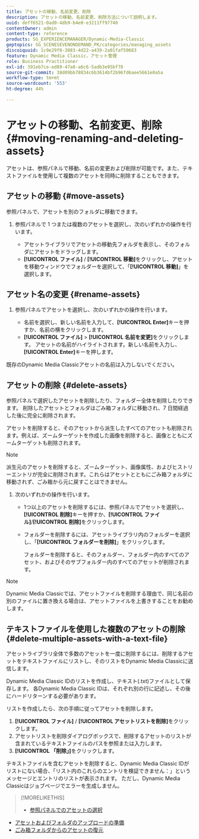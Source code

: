 ```yaml
---
title: アセットの移動、名前変更、削除
description: アセットの移動、名前変更、削除方法について説明します。
uuid: deff6521-0ad0-4db9-b4e0-e3211ff97740
contentOwner: admin
content-type: reference
products: SG_EXPERIENCEMANAGER/Dynamic-Media-Classic
geptopics: SG_SCENESEVENONDEMAND_PK/categories/managing_assets
discoiquuid: 1c9e29f0-3083-4d22-a439-2a01faf59683
feature: Dynamic Media Classic，アセット管理
role: Business Practitioner
exl-id: 391eb7ce-ed89-47a8-a6c6-5adb3e95bf78
source-git-commit: 38d09bb78834c6b3614bf2b96fd6aee5661e0a5a
workflow-type: tm+mt
source-wordcount: '553'
ht-degree: 44%

---
```


# アセットの移動、名前変更、削除{#moving-renaming-and-deleting-assets}

アセットは、参照パネルで移動、名前の変更および削除が可能です。また、テキストファイルを使用して複数のアセットを同時に削除することもできます。

## アセットの移動 {#move-assets}

参照パネルで、アセットを別のフォルダに移動できます。

1. 参照パネルで 1 つまたは複数のアセットを選択し、次のいずれかの操作を行います。

   * アセットライブラリでアセットの移動先フォルダを表示し、そのフォルダにアセットをドラッグします。
   * **[!UICONTROL ファイル]** / **[!UICONTROL 移動]**&#x200B;をクリックし、アセットを移動ウィンドウでフォルダーを選択して、「**[!UICONTROL 移動]**」を選択します。

## アセット名の変更 {#rename-assets}

1. 参照パネルでアセットを選択し、次のいずれかの操作を行います。

   * 名前を選択し、新しい名前を入力して、**[!UICONTROL Enter]**&#x200B;キーを押すか、名前の横をクリックします。
   * **[!UICONTROL ファイル]** > **[!UICONTROL 名前を変更]**&#x200B;をクリックします。 アセットの名前がハイライトされます。新しい名前を入力し、**[!UICONTROL Enter]**&#x200B;キーを押します。

既存のDynamic Media Classicアセットの名前は入力しないでください。

## アセットの削除 {#delete-assets}

参照パネルで選択したアセットを削除したり、フォルダー全体を削除したりできます。 削除したアセットとフォルダはごみ箱フォルダに移動され、7 日間経過した後に完全に削除されます。

アセットを削除すると、そのアセットから派生したすべてのアセットも削除されます。例えば、ズームターゲットを作成した画像を削除すると、画像とともにズームターゲットも削除されます。

>[!NOTE]
>
>派生元のアセットを削除すると、ズームターゲット、画像属性、およびヒストリーエントリが完全に削除されます。これらはアセットとともにごみ箱フォルダに移動されず、ごみ箱から元に戻すことはできません。

1. 次のいずれかの操作を行います。

   * 1つ以上のアセットを削除するには、参照パネルでアセットを選択し、**[!UICONTROL 削除]**&#x200B;キーを押すか、**[!UICONTROL ファイル]**/**[!UICONTROL 削除]**&#x200B;をクリックします。
   * フォルダーを削除するには、アセットライブラリ内のフォルダーを選択し、「**[!UICONTROL フォルダーを削除]**」をクリックします。

      フォルダーを削除すると、そのフォルダー、フォルダー内のすべてのアセット、およびそのサブフォルダー内のすべてのアセットが削除されます。

>[!NOTE]
>
>Dynamic Media Classicでは、アセットファイルを削除する理由で、同じ名前の別のファイルに置き換える場合は、アセットファイルを上書きすることをお勧めします。

## テキストファイルを使用した複数のアセットの削除 {#delete-multiple-assets-with-a-text-file}

アセットライブラリ全体で多数のアセットを一度に削除するには、削除するアセットをテキストファイルにリストし、そのリストをDynamic Media Classicに送信します。

Dynamic Media Classic IDのリストを作成し、テキスト(.txt)ファイルとして保存します。 各Dynamic Media Classic IDは、それぞれ別の行に記述し、その後にハードリターンする必要があります。

リストを作成したら、次の手順に従ってアセットを削除します。

1. **[!UICONTROL ファイル]** / **[!UICONTROL アセットリストを削除]**&#x200B;をクリックします。
1. アセットリストを削除ダイアログボックスで、削除するアセットのリストが含まれているテキストファイルのパスを参照または入力します。
1. **[!UICONTROL 「削除」]**&#x200B;をクリックします。

テキストファイルを含むアセットを削除すると、Dynamic Media Classic IDがリストにない場合、「リスト内のこれらのエントリを検証できません：」というメッセージとエントリのリストが表示されます。 ただし、Dynamic Media Classicはジョブページでエラーを生成しません。

>[!MORELIKETHIS]
>
>* [参照パネルでのアセットの選択](selecting-assets-browse-panel.md#selecting_assets_in_the_browse_panel)
* [アセットおよびフォルダのアップロードの準備](uploading-files.md#preparing_your_assets_and_folders_for_uploading)
* [ごみ箱フォルダからのアセットの復元](trash-folder.md#restoring_assets_from_the_trash_folder)

